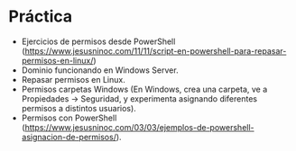 # Práctica

- Ejercicios de permisos desde PowerShell (https://www.jesusninoc.com/11/11/script-en-powershell-para-repasar-permisos-en-linux/)
- Dominio funcionando en Windows Server.
- Repasar permisos en Linux.
- Permisos carpetas Windows (En Windows, crea una carpeta, ve a Propiedades → Seguridad, y experimenta asignando diferentes permisos a distintos usuarios).
- Permisos con PowerShell (https://www.jesusninoc.com/03/03/ejemplos-de-powershell-asignacion-de-permisos/).
